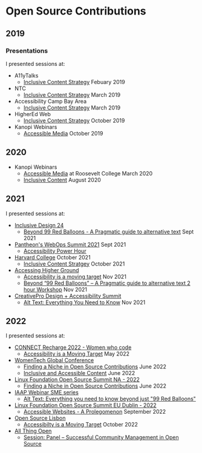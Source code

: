 # Open Source Contributions

## 2019

### Presentations
I presented sessions at:
 * A11yTalks
   * [Inclusive Content Strategy](https://groups.drupal.org/node/534761) Febuary 2019
 * NTC
   * [Inclusive Content Strategy](https://www.youtube.com/watch?v=-BWxtqXURGQ) March 2019
 * Accessibility Camp Bay Area
   * [Inclusive Content Strategy](http://www.accessibilitycampbay.org/2019talks.php) March 2019
 * HigherEd Web
   * [Inclusive Content Strategy](https://2019.highedweb.org/session/inclusive-content-strategy/) October 2019
 * Kanopi Webinars
   * [Accessible Media](https://www.youtube.com/watch?v=DxR3A-Se40c&t=1849s) October 2019


## 2020

 * Kanopi Webinars
   * [Accessible Media](https://www.youtube.com/watch?v=wl4NgIYEoxQ) at Roosevelt College March 2020
   * [Inclusive Content](https://www.youtube.com/channel/UCKsJvO3IocRkmvKRwTLU_ww) August 2020


## 2021

I presented sessions at:
 * [Inclusive Design 24](https://inclusivedesign24.org/2021/)
   * [Beyond 99 Red Balloons - A Pragmatic guide to alternative text](https://www.youtube.com/watch?v=dRlVASl7Bh0&list=PLn7dsvRdQEfFoUIFxtSsp8PjHm-glki1Z&index=4) Sept 2021
 * [Pantheon's WebOps Summit 2021](https://pantheon.io/webops21-content-hub) Sept 2021
   * [Accessibility Power Hour](https://pantheon.io/resources/accessibility-power-hour)
 * [Harvard College](https://college.harvard.edu/) October 2021
   * [Inclusive Content Stratgey](https://calendar.college.harvard.edu/event/inclusive_content) October 2021
 * [Accessing Higher Ground](https://accessinghigherground.org/)
   * [Accessibility is a moving target](https://accessinghigherground.org/accessibility-is-a-moving-target/) Nov 2021
   * [Beyond “99 Red Balloons” – A Pragmatic guide to alternative text 2 hour Workshop](https://accessinghigherground.org/beyond-99-red-balloons-a-pragmatic-guide-to-alternative-text/) Nov 2021
 * [CreativePro Design + Accessibility Summit](https://creativepro.com/design-accessibility-summit/)
   * [Alt Text: Everything You Need to Know](https://creativepro.com/design-accessibility-summit/#tve-jump-17b88b5aba1) Nov 2021

## 2022

I presented sessions at:
 * [CONNECT Recharge 2022 - Women who code](https://hopin.com/events/connect-recharge-2022/registration)
   * [Accessibility is a Moving Target](https://hopin.com/events/connect-recharge-2022) May 2022
 * [WomenTech Global Conference](https://www.womentech.net/?gclid=EAIaIQobChMInong_Yii9wIVETizAB11tAAREAAYASAAEgIoxvD_BwE)
   * [Finding a Niche in Open Source Contributions](https://www.womentech.net/?gclid=EAIaIQobChMInong_Yii9wIVETizAB11tAAREAAYASAAEgIoxvD_BwE) June 2022
   * [Inclusive and Accessible Content](https://www.womentech.net/?gclid=EAIaIQobChMInong_Yii9wIVETizAB11tAAREAAYASAAEgIoxvD_BwE) June 2022
 * [Linux Foundation Open Source Summit NA - 2022](https://events.linuxfoundation.org/open-source-summit-north-america/)
   * [Finding a Niche in Open Source Contributions](https://ossna2022.sched.com/event/11NjM?iframe=no) June 2022
 * [IAAP Webinar SME series](https://www.accessibilityassociation.org/s/Webinars-Overview)
   * [Alt Text: Everything you need to know beyond just "99 Red Balloons"](https://www.accessibilityassociation.org/s/webinar-details?id=a0A3p0000186nG3EAI)
 * [Linux Foundation Open Source Summit EU Dublin - 2022](https://events.linuxfoundation.org/open-source-summit-europe/program/schedule/)
   * [Accessible Websites - A Prolegomenon](https://sched.co/15z4j) September 2022
 * [Open Source Lisbon](https://opensourcelisbon.syone.com/)
   * [Accessibilty is a Moving Target](https://opensourcelisbon.syone.com/speakers) October 2022
  * [All Thing Open](ATO)
    * [Session: Panel – Successful Community Management in Open Source](https://2022.allthingsopen.org/sessions/panel-successful-community-management-in-open-source/)
